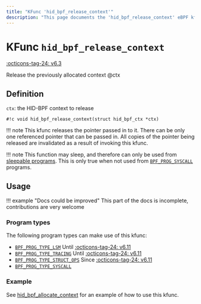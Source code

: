 ```yaml
---
title: "KFunc 'hid_bpf_release_context'"
description: "This page documents the 'hid_bpf_release_context' eBPF kfunc, including its definition, usage, program types that can use it, and examples."
---
```

# KFunc `hid_bpf_release_context`

<!-- [FEATURE_TAG](hid_bpf_release_context) -->
[:octicons-tag-24: v6.3](https://github.com/torvalds/linux/commit/91a7f802d1852f60139712bdcfa98db547ce0531)
<!-- [/FEATURE_TAG] -->

Release the previously allocated context @ctx

## Definition

`ctx`: the HID-BPF context to release

`#!c void hid_bpf_release_context(struct hid_bpf_ctx *ctx)`

!!! note
	This kfunc releases the pointer passed in to it. There can be only one referenced pointer that can be passed in. 
	All copies of the pointer being released are invalidated as a result of invoking this kfunc.

!!! note
	This function may sleep, and therefore can only be used from [sleepable programs](../syscall/BPF_PROG_LOAD.md/#bpf_f_sleepable).
	This is only true when not used from [`BPF_PROG_SYSCALL`](../program-type/BPF_PROG_SYSCALL.md) programs.

## Usage

!!! example "Docs could be improved"
    This part of the docs is incomplete, contributions are very welcome

### Program types

The following program types can make use of this kfunc:

- [`BPF_PROG_TYPE_LSM`](../program-type/BPF_PROG_TYPE_LSM.md) Until [:octicons-tag-24: v6.11](https://github.com/torvalds/linux/commit/ebc0d8093e8c97de459615438edefad1a4ac352c)
- [`BPF_PROG_TYPE_TRACING`](../program-type/BPF_PROG_TYPE_TRACING.md) Until [:octicons-tag-24: v6.11](https://github.com/torvalds/linux/commit/ebc0d8093e8c97de459615438edefad1a4ac352c)
- [`BPF_PROG_TYPE_STRUCT_OPS`](../program-type/BPF_PROG_TYPE_STRUCT_OPS.md) Since [:octicons-tag-24: v6.11](https://github.com/torvalds/linux/commit/ebc0d8093e8c97de459615438edefad1a4ac352c)
- [`BPF_PROG_TYPE_SYSCALL`](../program-type/BPF_PROG_TYPE_SYSCALL.md)

### Example

See [hid_bpf_allocate_context](hid_bpf_allocate_context.md#example) for an example of how to use this kfunc.

